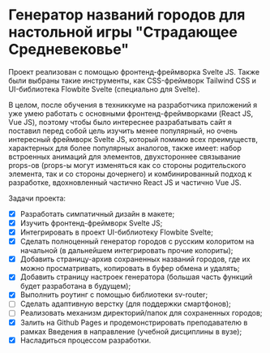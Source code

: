 # Генератор названий городов для настольной игры "Страдающее Средневековье"
Проект реализован с помощью фронтенд-фреймворка Svelte JS. Также были выбраны такие инструменты, как CSS-фреймворк Tailwind CSS и UI-библиотека Flowbite Svelte (специально для Svelte).

В целом, после обучения в техниккуме на разработчика приложений я уже умею работать с основными фронтенд-фреймворками (React JS, Vue JS), поэтому чтобы было интереснее разрабатывать сайт я поставил перед собой цель изучить менее популярный, но очень интересный фреймворк Svelte JS, который помимо всех преимуществ, характерных для более популярных аналогов, также имеет: набор встроенных анимаций для элементов, двухстороннее связывание props-ов (props-ы могут изменяться как со стороны родительского элемента, так и со стороны дочернего) и комбинированный подход к разработке, вдохновленный частично React JS и частично Vue JS.

Задачи проекта:
- [x] Разработать симпатичный дизайн в макете;
- [x] Изучить фронтенд-фреймворк Svelte JS;
- [x] Интегрировать в проект UI-библиотеку Flowbite Svelte;
- [x] Сделать полноценный генератор городов с русским колоритом на начальной (в дальнейшем интегрировать прочие колориты);
- [x] Добавить страницу-архив сохраненных названий городов, где их можно просматривать, копировать в буфер обмена и удалять;
- [x] Добавить страницу настроек генератора (большая часть функций будет разработана в будущем);
- [x] Выполнить роутинг с помощью библиотеки sv-router;
- [ ] Сделать адаптивную верстку (для поддержки смартфонов);
- [ ] Реализовать механизм директорий/папок для сохраненных городов;
- [x] Залить на Github Pages и продемонстрировать преподавателю в рамках Введения в направление (учебной дисциплины в вузе);
- [x] Насладиться процессом разработки.